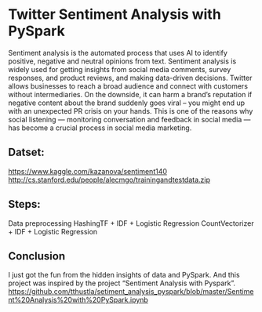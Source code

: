 
# Twitter Sentiment Analysis with PySpark 
  Sentiment analysis is the automated process that uses AI to identify positive, negative and neutral opinions from text. Sentiment analysis is widely used for getting insights from social media comments, survey responses, and product reviews, and making data-driven decisions.
  Twitter allows businesses to reach a broad audience and connect with customers without intermediaries. On the downside, it can harm a brand’s reputation if negative content about the brand suddenly goes viral – you might end up with an unexpected PR crisis on your hands. This is one of the reasons why social listening ― monitoring conversation and feedback in social media ― has become a crucial process in social media marketing.

## Datset: 
  https://www.kaggle.com/kazanova/sentiment140 
  http://cs.stanford.edu/people/alecmgo/trainingandtestdata.zip

## Steps:
  Data preprocessing 
  HashingTF + IDF + Logistic Regression
  CountVectorizer + IDF + Logistic Regression

## Conclusion 
  I just got the fun from the hidden insights of data and PySpark. And this project was inspired by the project “Sentiment Analysis with Pyspark”. https://github.com/tthustla/setiment_analysis_pyspark/blob/master/Sentiment%20Analysis%20with%20PySpark.ipynb
